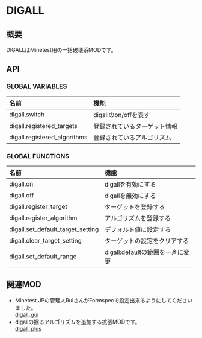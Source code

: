 # DIGALL

## 概要
DIGALLはMinetest用の一括破壊系MODです。

## API
### GLOBAL VARIABLES
|名前|機能|
|:--|:--|
|digall.switch|digallのon/offを表す|
|digall.registered_targets|登録されているターゲット情報|
|digall.registered_algorithms|登録されているアルゴリズム|
### GLOBAL FUNCTIONS
|名前|機能|
|:--|:--|
|digall.on|digallを有効にする|
|digall.off|digallを無効にする|
|digall.register_target|ターゲットを登録する|
|digall.register_algorithm|アルゴリズムを登録する|
|digall.set_default_target_setting|デフォルト値に設定する|
|digall.clear_target_setting|ターゲットの設定をクリアする|
|digall.set_default_range|digall:defaultの範囲を一斉に変更|

## 関連MOD
- Minetest JPの管理人RuiさんがFormspecで設定出来るようにしてくださいました。  
[digall_gui](https://github.com/Rui914/digall_gui)
- digallの掘るアルゴリズムを追加する拡張MODです。  
[digall_plus](https://github.com/Yakisoba-PanTARO/digall_plus)  